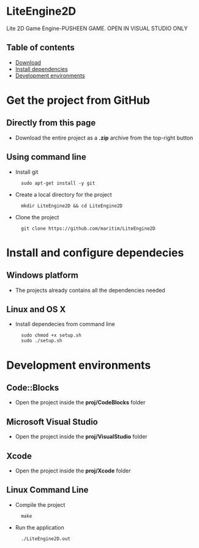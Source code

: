 LiteEngine2D
============

Lite 2D Game Engine-PUSHEEN GAME. OPEN IN VISUAL STUDIO ONLY

## Table of contents

* [Download](#get-the-project-from-github)
* [Install dependencies](#install-and-configure-dependecies)
* [Development environments](#development-environments)

Get the project from GitHub
===========================

Directly from this page
------------------------

* Download the entire project as a **.zip** archive from the top-right button

Using command line
-------------------

* Install git 

        sudo apt-get install -y git

* Create a local directory for the project

        mkdir LiteEngine2D && cd LiteEngine2D
    
* Clone the project

        git clone https://github.com/maritim/LiteEngine2D 

Install and configure dependecies
===============================

Windows platform 
------------------------

* The projects already contains all the dependencies needed

Linux and OS X
--------------------------

* Install dependecies from command line

        sudo chmod +x setup.sh
        sudo ./setup.sh
    
Development environments
================

Code::Blocks
------------------

* Open the project inside the **proj/CodeBlocks** folder

Microsoft Visual Studio
--------------------------

* Open the project inside the **proj/VisualStudio** folder

Xcode
---------------------

* Open the project inside the **proj/Xcode** folder

Linux Command Line
----------------------

* Compile the project

        make
        
* Run the application

        ./LiteEngine2D.out
